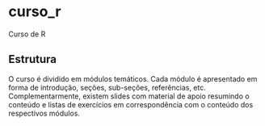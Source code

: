 curso_r
=======

Curso de R

Estrutura
----------

O curso é dividido em módulos temáticos. Cada módulo é apresentado em forma de introdução, seções, sub-seções, referências, etc.
Complementarmente, existem slides com material de apoio resumindo o conteúdo e listas de exercícios em correspondência com o conteúdo dos respectivos módulos.
